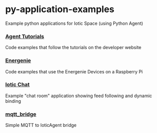# py-application-examples
Example python applications for Iotic Space (using Python Agent)

### [Agent Tutorials](agent_tutorial_code/getting_started/)
Code examples that follow the tutorials on the developer website

### [Energenie](energenie/)
Code examples that use the Energenie Devices on a Raspberry Pi

### [Iotic Chat](iotic_chat/)
Example "chat room" application showing feed following and dynamic binding

### [mqtt_bridge](mqtt_bridge/)
Simple MQTT to IoticAgent bridge
